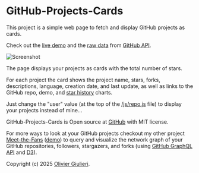 # GitHub-Projects-Cards

This project is a simple web page to fetch and display GitHub projects as cards.

Check out the [live demo](https://evoluteur.github.io/github-projects-cards) and the [raw data](https://api.github.com/users/evoluteur/repos) from [GitHub API](https://docs.github.com/en/rest).

![Screenshot](github-projects-cards.png)


The page displays your projects as cards with the total number of stars.

For each project the card shows the project name, stars, forks, descriptions, language, creation date, and last update, as well as links to the GitHub repo, demo, and [star history](https://star-history.com/) charts.

Just change the "user" value (at the top of the [/js/repo.js](https://github.com/evoluteur/github-projects-cards/blob/main/js/repos.js) file) to display your projects instead of mine...

GitHub-Projects-Cards is Open source at [GitHub](https://github.com/evoluteur/github-projects-cards) with MIT license.

For more ways to look at your GitHub projects checkout my other project [Meet-the-Fans](https://github.com/evoluteur/meet-the-fans) ([demo](https://evoluteur.github.io/meet-the-fans/)) to query and visualize the network graph of your GitHub repositories, followers, stargazers, and forks (using [GitHub GraphQL API](https://docs.github.com/en/graphql) and [D3](https://d3js.org/)).

Copyright (c) 2025 [Olivier Giulieri](https://evoluteur.github.io/).

